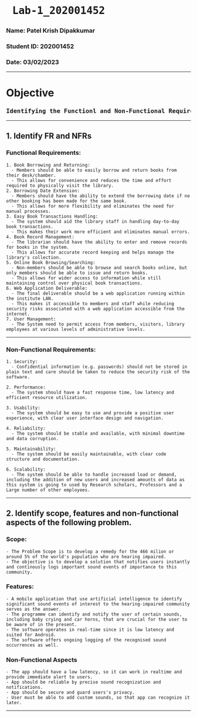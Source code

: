 # <pre>                         Lab-1_202001452 </pre>

### Name: Patel Krish Dipakkumar
### Student ID: 202001452
### Date: 03/02/2023

----

#  Objective 
### <pre>  Identifying the Functionl and Non-Functional Requirements </pre>

----

## 1. Identify FR and NFRs

### Functional Requirements:

    1. Book Borrowing and Returning: 
      - Members should be able to easily borrow and return books from their desk/chamber.
      - This allows for convenience and reduces the time and effort required to physically visit the library.
    2. Borrowing Date Extension:
      - Members should have the ability to extend the borrowing date if no other booking has been made for the same book.
      - This allows for more flexibility and eliminates the need for manual processes.
    3. Easy Book Transactions Handling:
      - The system should aid the library staff in handling day-to-day book transactions.
      - This makes their work more efficient and eliminates manual errors.
    4. Book Record Management:
      - The librarian should have the ability to enter and remove records for books in the system.
      - This allows for accurate record keeping and helps manage the library's collection.
    5. Online Book Browsing/Searching:
      - Non-members should be able to browse and search books online, but only members should be able to issue and return books. 
      - This allows for wider access to information while still maintaining control over physical book transactions.
    6. Web Application Deliverable:
      - The final deliverable should be a web application running within the institute LAN.
      - This makes it accessible to members and staff while reducing security risks associated with a web application accessible from the internet.
    7. User Management:
      - The System need to permit access from members, visitors, library employees at various levels of administrative levels.

----

 ### Non-Functional Requirements:

    1. Security: 
      - Confidential information (e.g. passwords) should not be stored in plain text and care should be taken to reduce the security risk of the software.

    2. Performance: 
      - The system should have a fast response time, low latency and efficient resource utilization.

    3. Usability: 
      - The system should be easy to use and provide a positive user experience, with clear user interface design and navigation.

    4. Reliability: 
      - The system should be stable and available, with minimal downtime and data corruption.

    5. Maintainability: 
      - The system should be easily maintainable, with clear code structure and documentation.

    6. Scalability:
      - The system should be able to handle increased load or demand, including the addition of new users and increased amounts of data as this system is going to used by Research scholars, Professors and a Large number of other employees. 
      
----

## 2. Identify scope, features and non-functional aspects of the following problem.

### Scope:

    - The Problem Scope is to develop a remedy for the 466 milion or around 5% of the world's population who are hearing impaired.
    - The objective is to develop a solution that notifies users instantly and continously logs important sound events of importance to this community.
    
### Features:

    - A mobile application that use artificial intelligence to identify significant sound events of interest to the hearing-impaired community serves as the answer.
    - The programme can identify and notify the user of certain sounds, including baby crying and car horns, that are crucial for the user to be aware of in the present.
    - The software operates in real-time since it is low latency and suited for Android.
    - The software offers ongoing logging of the recognised sound occurrences as well.
    
### Non-Functional Aspects
    - The app should have a low latency, so it can work in realtime and provide immediate alert to users.
    - App should be reliable by precise sound recognization and notifications.
    - App should be secure and guard users's privacy.
    - User must be able to add custom sounds, so that app can recognize it later.
----
